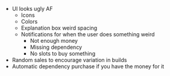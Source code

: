 - UI looks ugly AF
	- Icons
	- Colors
	- Explanation box weird spacing
	- Notifications for when the user does something weird
		- Not enough money
		- Missing dependency
		- No slots to buy something
- Random sales to encourage variation in builds
- Automatic dependency purchase if you have the money for it